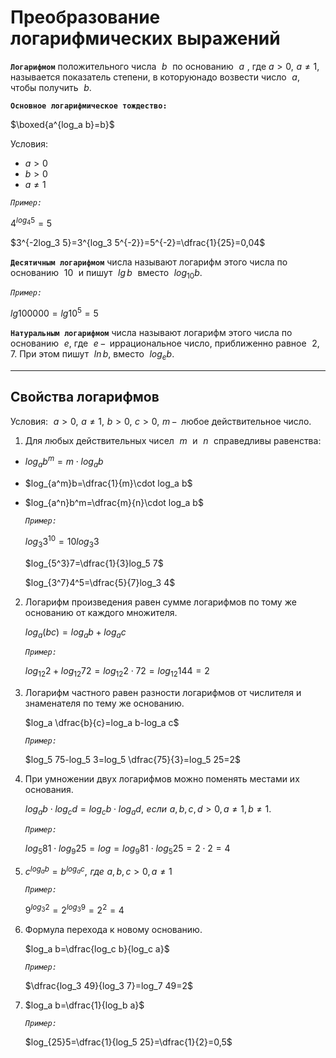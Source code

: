 # Преобразование логарифмических выражений

**`Логарифмом`** положительного числа $\,\,b\,\,$ по основанию $\,\,a\,\,$, где $a>0,\,\,a\not ={1}$, называется показатель степени, в которуюнадо возвести число $\,\,a$, чтобы получить $\,\,b$.

**`Основное логарифмическое тождество:`**

$\boxed{a^{log_a b}=b}$

Условия:

- $a>0$
- $b>0$
- $a\not ={1}$

*`Пример:`*

$4^{log_4 5}=5$

$3^{-2log_3 5}=3^{log_3 5^{-2}}=5^{-2}=\dfrac{1}{25}=0,04$

**`Десятичным логарифмом`** числа называют логарифм этого числа по основанию $\,\,10\,\,$ и пишут $\,\,lg\,b\,\,$ вместо $\,\,log_{10}b$.

*`Пример:`*

$lg100000=lg10^5=5$

**`Натуральным логарифмом`** числа называют логарифм этого числа по основанию $\,\,e$, где $\,\,e\,-\,$ иррациональное число, приближенно равное $\,\,2,7$. При этом пишут $\,\,ln\,b$, вместо $\,\,log_e b.$
***
## Свойства логарифмов

 Условия: $\,\,a>0,\,\,a\not=1,\,\,b>0,\,\,c>0,\,\,m\,-\,$ любое действительное число.

 1) Для любых действительных чисел $\,\,m\,\,$ и $\,\,n\,\,$ справедливы равенства:
   
   - $log_a b^m=m\cdot log_a b$

   - $log_{a^m}b=\dfrac{1}{m}\cdot log_a b$

   - $log_{a^n}b^m=\dfrac{m}{n}\cdot log_a b$
   
     *`Пример:`*

     $log_3 3^10=10log_3 3$

     $log_{5^3}7=\dfrac{1}{3}log_5 7$

     $log_{3^7}4^5=\dfrac{5}{7}log_3 4$
2) Логарифм произведения равен сумме логарифмов по тому же основанию от каждого множителя.
   
   $log_a (bc)=log_a b+log_a c$

   *`Пример:`*

   $log_{12} 2+log_{12}72=log_{12}2\cdot72=log_{12}144=2$
3) Логарифм частного равен разности логарифмов от числителя и знаменателя по тему же основанию.
   
   $log_a \dfrac{b}{c}=log_a b-log_a c$
   
   *`Пример:`*

   $log_5 75-log_5 3=log_5 \dfrac{75}{3}=log_5 25=2$

4) При умножении двух логарифмов можно поменять местами их основания.
   
   $log_a b\cdot log_c d=log_c b\cdot log_a d,\,\,если\,\,a,\,b,\,c,\,d>0,\,a\not ={1},\,b\not ={1}.$

   *`Пример:`*

   $log_5 81\cdot log_9 25=log=log_9 81\cdot log_5 25=2\cdot2=4$

5) $c^{log_a b}=b^{log_a c},\,\,где\,\,a,\,b,\,c>0,\,a\not ={1}$
   
   *`Пример:`*

   $9^{log_3 2}=2^{log_3 9}=2^2=4$

6) Формула перехода к новому основанию.
   
   $log_a b=\dfrac{log_c b}{log_c a}$

   *`Пример:`*

   $\dfrac{log_3 49}{log_3 7}=log_7 49=2$

7) $log_a b=\dfrac{1}{log_b a}$
   
   *`Пример:`*

   $log_{25}5=\dfrac{1}{log_5 25}=\dfrac{1}{2}=0,5$
